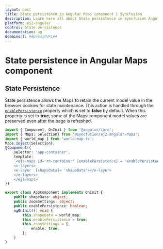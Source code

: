 ```yaml
---
layout: post
title: State persistence in Angular Maps component | Syncfusion
description: Learn here all about State persistence in Syncfusion Angular Maps component of Syncfusion Essential JS 2 and more.
platform: ej2-angular
control: State persistence 
documentation: ug
domainurl: ##DomainURL##
---
```


# State persistence in Angular Maps component

## State Persistence

State persistence allows the Maps to retain the current model value in the browser cookies for state maintenance. This action is handled through the [`enablePersistence`](https://ej2.syncfusion.com/angular/documentation/api/maps#enablepersistence) property which is set to **false** by default. When this property is set to **true**, some of the Maps component model values are preserved even after the page is refreshed.

```typescript
import { Component, OnInit } from '@angular/core';
import { Maps, Selection} from '@syncfusion/ej2-angular-maps';
import { world_map } from 'world-map.ts';
Maps.Inject(Selection);
@Component({
    selector: 'app-container',
    template:
    `<ejs-maps id='rn-container' [enablePersistence] = 'enablePersistence' [zoomSettings] = 'zoomSettings'>
    <e-layers>
    <e-layer  [shapeData]= 'shapeData'></e-layer>
    </e-layers>
    </ejs-maps>`
})

export class AppComponent implements OnInit {
    public shapeData: object;
    public zoomSettings: object;
    public enablePersistence: boolean;
    ngOnInit(): void {
        this.shapeData = world_map;
        this.enablePersistence = true;
        this.zoomSettings = {
            enable: true,
        };
    }
}
```